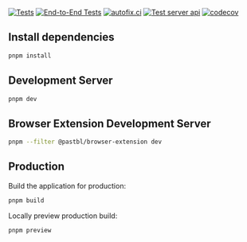 [![Tests](https://github.com/geforseN/pastbl/actions/workflows/vitest.yml/badge.svg)](https://github.com/geforseN/pastbl/actions/workflows/vitest.yml)
[![End-to-End Tests](https://github.com/geforseN/pastbl/actions/workflows/playwright.yml/badge.svg)](https://github.com/geforseN/pastbl/actions/workflows/playwright.yml)
[![autofix.ci](https://github.com/geforseN/pastbl/actions/workflows/autofix-ci.yml/badge.svg)](https://github.com/geforseN/pastbl/actions/workflows/autofix-ci.yml)
[![Test server api](https://github.com/geforseN/pastbl/actions/workflows/test-api.yml/badge.svg)](https://github.com/geforseN/pastbl/actions/workflows/test-api.yml)
[![codecov](https://codecov.io/gh/geforseN/pastbl/graph/badge.svg?token=B7HBG03DX5)](https://codecov.io/gh/geforseN/pastbl)

## Install dependencies

```bash
pnpm install
```

## Development Server

```bash
pnpm dev
```

## Browser Extension Development Server

```bash
pnpm --filter @pastbl/browser-extension dev
```

## Production

Build the application for production:

```bash
pnpm build
```

Locally preview production build:

```bash
pnpm preview
```

